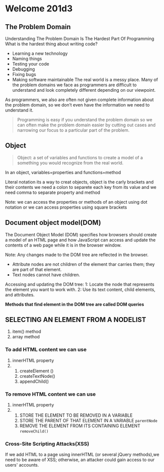 # Welcome 201d3

## The Problem Domain
Understanding The Problem Domain Is The Hardest Part Of Programming
What is the hardest thing about writing code?

* Learning a new technology
* Naming things
* Testing your code
* Debugging
* Fixing bugs
* Making software maintainable
The real world is a messy place.  Many of the problem domains we face as programmers are difficult to understand and look completely different depending on our viewpoint.

As programmers, we also are often not given complete information about the problem domain, so we don’t even have the information we need to understand it.

> Programming is easy if you understand the problem domain
so we can often make the problem domain easier by cutting out cases and narrowing our focus to a particular part of the problem.

## Object
> Object: a set of variables and functions to create a model of a something you would recognize from the real world.

In an object, variables=properties and functions=method

Literal notation
its a way to creat objects, object is the carly brackets and their contents we need a colon to separete each key from its value and we need comma to separate property and method

Note: we can access the properties or methods of an object using dot notation or we can access properties using square brackets

## Document object model(DOM)
The Document Object Model (DOM) specifies how browsers should create a model of an HTML page and how JavaScript can access and update the contents of a web page while it is in the browser window.

Note: Any changes made to the DOM tree are reflected in the browser.

* Attribute nodes are not children of the element thar
carries them; they are part of that element.
* Text nodes cannot have children.

Accessing and updating the DOM tree:
1: Locate the node that represents the element you want to work with.
2: Use its text content, child elements, and attributes.


**Methods that find element in the DOM tree are called DOM queries**

## SELECTING AN ELEMENT FROM A NODELIST
1. item() method
2. array method

### To add HTML content we can use 
1. innerHTML property
2.  1. createElement ()
    2. createTextNode()
    3. appendChild()

### To remove HTML content we can use 
1. innerHTML property
2.  1. STORE THE ELEMENT TO BE REMOVED IN A VARIABLE
    2. STORE THE PARENT OF THAT ELEMENT IN A VARIABLE `parentNode`
    3. REMOVE THE ELEMENT FROM ITS CONTAINING ELEMENT `removeChild()`

### Cross-Site Scripting Attacks(XSS)
If we add HTML to a page using innerHTML (or several jQuery methods),we need to be aware of XSS; otherwise,
an attacker could gain access to our users' accounts.
